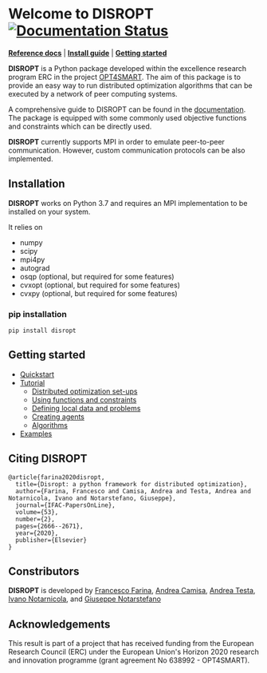 <!-- <div align="center">
<img src="./docs/source/_static/blocks_bigdata_t.png" alt="logo" width="250px"></img>
</div> -->

# Welcome to DISROPT [![Documentation Status](https://readthedocs.org/projects/disropt/badge/?version=latest)](https://disropt.readthedocs.io/en/latest/?badge=latest)
[**Reference docs**](https://disropt.readthedocs.io/en/latest/)
| [**Install guide**](#installation)
| [**Getting started**](#getting-started)

**DISROPT** is a Python package developed within the excellence research program ERC in the project [OPT4SMART](http://www.opt4smart.eu).
The aim of this package is to provide an easy way to run distributed optimization algorithms that can 
be executed by a network of peer computing systems.

A comprehensive guide to DISROPT can be found in the [documentation](https://disropt.readthedocs.io/en/latest/).
The package is equipped with some commonly used objective functions and constraints which can be directly used.
 
**DISROPT** currently supports MPI in order to emulate peer-to-peer communication. However, custom communication protocols can be also implemented.

## Installation
**DISROPT** works on Python 3.7 and requires an MPI implementation to be installed on your system.

It relies on

* numpy
* scipy
* mpi4py
* autograd
* osqp (optional, but required for some features)
* cvxopt (optional, but required for some features)
* cvxpy (optional, but required for some features)

### pip installation
```
pip install disropt
```

## Getting started
* [Quickstart](https://disropt.readthedocs.io/en/latest/quickstart/index.html)
* [Tutorial](https://disropt.readthedocs.io/en/latest/tutorial/index.html)
  - [Distributed optimization set-ups](https://disropt.readthedocs.io/en/latest/tutorial/setups.html)
  - [Using functions and constraints](https://disropt.readthedocs.io/en/latest/tutorial/functions_constraints.html)
  - [Defining local data and problems](https://disropt.readthedocs.io/en/latest/tutorial/problems.html)
  - [Creating agents](https://disropt.readthedocs.io/en/latest/tutorial/agents.html)
  - [Algorithms](https://disropt.readthedocs.io/en/latest/tutorial/algorithms.html)
* [Examples](https://disropt.readthedocs.io/en/latest/examples/index.html)

## Citing **DISROPT**

```
@article{farina2020disropt,
  title={Disropt: a python framework for distributed optimization},
  author={Farina, Francesco and Camisa, Andrea and Testa, Andrea and Notarnicola, Ivano and Notarstefano, Giuseppe},
  journal={IFAC-PapersOnLine},
  volume={53},
  number={2},
  pages={2666--2671},
  year={2020},
  publisher={Elsevier}
}
```

## Constributors
**DISROPT** is developed by
[Francesco Farina](https://francescofarina.github.io),
[Andrea Camisa](https://www.unibo.it/sitoweb/a.camisa),
[Andrea Testa](https://andrea-testa.github.io/),
[Ivano Notarnicola](https://www.unibo.it/sitoweb/ivano.notarnicola), and
[Giuseppe Notarstefano](https://www.unibo.it/sitoweb/giuseppe.notarstefano)

## Acknowledgements
This result is part of a project that has received funding from the European Research Council (ERC) under the European Union's Horizon 2020 research and innovation programme (grant agreement No 638992 - OPT4SMART).